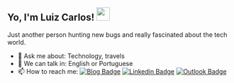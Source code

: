 <h2> Yo, I'm Luiz Carlos! <img src="https://i.imgur.com/joUcyXn.gif" width="30px"> </h2>

Just another person hunting new bugs and really fascinated about the tech world.

- 💬 Ask me about: Technology, travels
- 📣 We can talk in: English or Portuguese
- 📫 How to reach me: 
[![Blog Badge](https://img.shields.io/badge/Blog-luikz.github.io%2Fme-black)](https://luikz.github.io/me/)
[![Linkedin Badge](https://img.shields.io/badge/-LinkedIn-blue?style=flat-square&logo=Linkedin&logoColor=white&link=https://www.linkedin.com/in/luiz-carlos5/)](https://www.linkedin.com/in/luiz-carlos5/)
[![Outlook Badge](https://img.shields.io/badge/-luizcarlos----1%40hotmail.com-blue?style=flat-square&logo=Windows&logoColor=white&link=mailto:luizcarlos--1@hotmail.com)](mailto:luizcarlos--1@hotmail.com)
